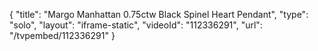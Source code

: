 {
    "title": "Margo Manhattan 0.75ctw Black Spinel Heart Pendant",
    "type": "solo",
    "layout": "iframe-static",
    "videoId": "112336291",
    "url": "\/tvpembed\/112336291"
}